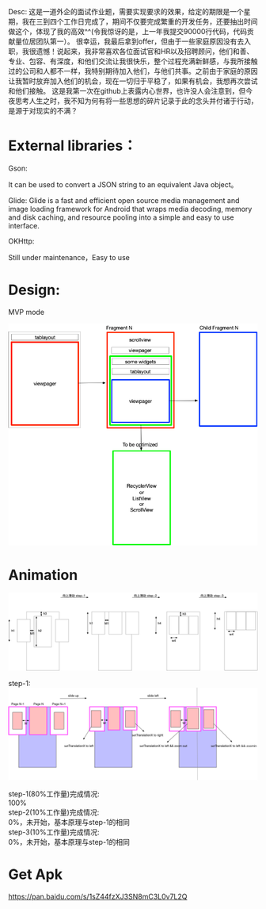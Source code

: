 Desc:
这是一道外企的面试作业题，需要实现要求的效果，给定的期限是一个星期，我在三到四个工作日完成了，期间不仅要完成繁重的开发任务，还要抽出时间做这个，体现了我的高效^^(令我惊讶的是，上一年我提交90000行代码，代码贡献量位居团队第一）。
很幸运，我最后拿到offer，但由于一些家庭原因没有去入职，我很遗憾！说起来，我非常喜欢各位面试官和HR以及招聘顾问，他们和善、专业、包容、有深度，和他们交流让我很快乐，整个过程充满新鲜感，与我所接触过的公司和人都不一样，我特别期待加入他们，与他们共事。之前由于家庭的原因让我暂时放弃加入他们的机会，现在一切归于平稳了，如果有机会，我想再次尝试和他们接触。
这是我第一次在github上表露内心世界，也许没人会注意到，但今夜思考人生之时，我不知为何有将一些思想的碎片记录于此的念头并付诸于行动，是源于对现实的不满？

External libraries：
=====

Gson: 

It can be used to convert a JSON string to an equivalent Java object。

Glide: Glide is a fast and efficient open source media management and
image loading framework for Android that wraps media decoding, memory
and disk caching, and resource pooling into a simple and easy to use
interface.

OKHttp: 

Still under maintenance，Easy to use

Design:
===== 
MVP mode


![](movies.png)


Animation
===== 


![](movies-banner-anim.png)  

step-1:  
![](movies-banner-animation-step-1.png)

step-1(80%工作量)完成情况:  
100%  
step-2(10%工作量)完成情况:  
0%，未开始，基本原理与step-1的相同  
step-3(10%工作量)完成情况:  
0%，未开始，基本原理与step-1的相同


Get Apk
=====
https://pan.baidu.com/s/1sZ44fzXJ3SN8mC3L0v7L2Q
